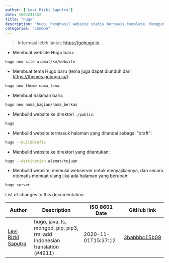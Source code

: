 ```yaml
---
author: ['Levi Rizki Saputra']
date: 1604241432
title: "hugo"
description: "hugo, Penghasil website statis berbasis template. Menggunakan modul, komponen dan tema."
categories: "common"
---
```

> Informasi lebih lanjut: <https://gohugo.io>.

- Membuat website Hugo baru:

```bash
hugo new site alamat/ke/website
```

- Membuat tema Hugo baru (tema juga dapat diunduh dari https://themes.gohugo.io/):

```bash
hugo new theme nama_tema
```

- Membuat halaman baru:

```bash
hugo new nama_bagian/nama_berkas
```

- Menbuild website ke direktori `./public`:

```bash
hugo
```

- Menbuild website termasuk halaman yang ditandai sebagai "draft":

```bash
hugo --buildDrafts
```

- Menbuild website ke direktori yang ditentukan:

```bash
hugo --destination alamat/tujuan
```

- Menbuild website, memulai webserver untuk menyajikannya, dan secara otomatis memuat ulang jika ada halaman yang berubah:

```bash
hugo server
```
List of changes to this documentation


Author | Description | ISO 8601 Date | GitHub link
------|-----|-----|-----
[Levi Rizki Saputra](mailto:42236775+levirs565@users.noreply.github.com) | hugo, java, ls, mongod, pip, pip3, rm: add Indonesian translation (#4911) | 2020-11-01T15:37:12 | [3babbbc15b09](https://github.com/tldr-pages/tldr/commit/3babbbc15b093e75bde8b6f066af047dc0957f98)

